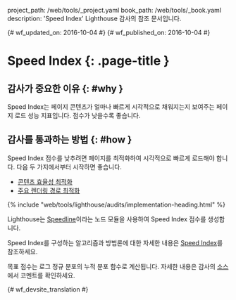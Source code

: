 project_path: /web/tools/_project.yaml
book_path: /web/tools/_book.yaml
description: 'Speed Index' Lighthouse 감사의 참조 문서입니다.

{# wf_updated_on: 2016-10-04 #}
{# wf_published_on: 2016-10-04 #}

# Speed Index  {: .page-title }

## 감사가 중요한 이유 {: #why }

Speed Index는 페이지 콘텐츠가 얼마나 빠르게
시각적으로 채워지는지 보여주는 페이지 로드 성능 지표입니다. 점수가 낮을수록 좋습니다.

## 감사를 통과하는 방법 {: #how }

Speed Index 점수를 낮추려면 페이지를 최적화하여
시각적으로 빠르게 로드해야 합니다. 다음 두 가지에서부터 시작하면 좋습니다.

* [콘텐츠 효율성 최적화](/web/fundamentals/performance/optimizing-content-efficiency/)
* [주요 렌더링 경로 최적화](/web/fundamentals/performance/critical-rendering-path/)

{% include "web/tools/lighthouse/audits/implementation-heading.html" %}

Lighthouse는
[Speedline](https://github.com/pmdartus/speedline)이라는
노드 모듈을 사용하여 Speed Index 점수를 생성합니다.

Speed Index를 구성하는 알고리즘과 방법론에 대한 자세한 내용은
[Speed Index](https://sites.google.com/a/webpagetest.org/docs/using-webpagetest/metrics/speed-index)를 참조하세요.

목표 점수는 로그 정규 분포의 누적 분포 함수로
계산됩니다. 자세한 내용은 감사의 
[소스](https://github.com/GoogleChrome/lighthouse/blob/master/lighthouse-core/audits/speed-index-metric.js)에서
코멘트를 확인하세요.


{# wf_devsite_translation #}
